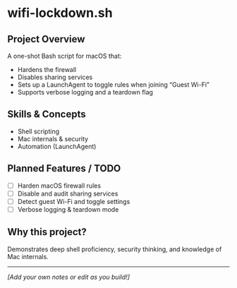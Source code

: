 # wifi-lockdown.sh

## Project Overview

A one-shot Bash script for macOS that:
- Hardens the firewall
- Disables sharing services
- Sets up a LaunchAgent to toggle rules when joining “Guest Wi-Fi”
- Supports verbose logging and a teardown flag

## Skills & Concepts

- Shell scripting
- Mac internals & security
- Automation (LaunchAgent)

## Planned Features / TODO

- [ ] Harden macOS firewall rules
- [ ] Disable and audit sharing services
- [ ] Detect guest Wi-Fi and toggle settings
- [ ] Verbose logging & teardown mode

## Why this project?

Demonstrates deep shell proficiency, security thinking, and knowledge of Mac internals.

---

_[Add your own notes or edit as you build!]_


